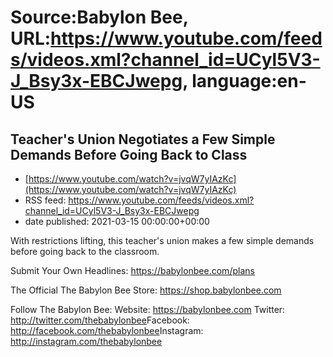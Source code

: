 # Source:Babylon Bee, URL:https://www.youtube.com/feeds/videos.xml?channel_id=UCyl5V3-J_Bsy3x-EBCJwepg, language:en-US

## Teacher's Union Negotiates a Few Simple Demands Before Going Back to Class
 - [https://www.youtube.com/watch?v=jvqW7yIAzKc](https://www.youtube.com/watch?v=jvqW7yIAzKc)
 - RSS feed: https://www.youtube.com/feeds/videos.xml?channel_id=UCyl5V3-J_Bsy3x-EBCJwepg
 - date published: 2021-03-15 00:00:00+00:00

With restrictions lifting, this teacher's union makes a few simple demands before going back to the classroom.

Submit Your Own Headlines: https://babylonbee.com/plans​

The Official The Babylon Bee Store: https://shop.babylonbee.com​

Follow The Babylon Bee:
Website: https://babylonbee.com​
Twitter: http://twitter.com/thebabylonbee​
Facebook: http://facebook.com/thebabylonbee​
Instagram: http://instagram.com/thebabylonbee

